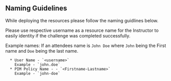 ## Naming Guidelines

While deploying the resources please follow the naming guidlines below. 
   
Please use respective username as a resource name for the Instructor to easily identity if the challenge was completed successfully. 
 
Example names: If an attendees name is `John Doe` where `John` being the First name and `Doe` being the last name.

      * User Name - `<username>`  
	    Example - `john.doe`
      * PIM Policy Name - - `<Firstname-Lastname>`  
	    Example - `john-doe`
